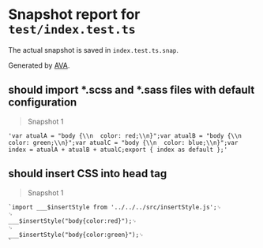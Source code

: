 # Snapshot report for `test/index.test.ts`

The actual snapshot is saved in `index.test.ts.snap`.

Generated by [AVA](https://avajs.dev).

## should import *.scss and *.sass files with default configuration

> Snapshot 1

    'var atualA = "body {\\n  color: red;\\n}";var atualB = "body {\\n  color: green;\\n}";var atualC = "body {\\n  color: blue;\\n}";var index = atualA + atualB + atualC;export { index as default };'

## should insert CSS into head tag

> Snapshot 1

    `import ___$insertStyle from '../../../src/insertStyle.js';␊
    ␊
    ___$insertStyle("body{color:red}");␊
    ␊
    ___$insertStyle("body{color:green}");␊
    `
